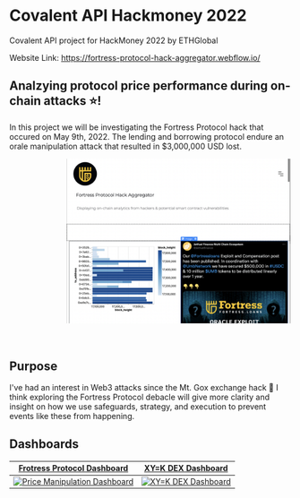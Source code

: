 # Covalent API Hackmoney 2022
Covalent API project for HackMoney 2022 by ETHGlobal

Website Link: https://fortress-protocol-hack-aggregator.webflow.io/

## Analzying protocol price performance during on-chain attacks :star:!
In this project we will be investigating the Fortress Protocol hack that occured on May 9th, 2022. The lending and borrowing protocol endure an orale manipulation attack that resulted in $3,000,000 USD lost.

<!-- image -->
<p align="center">
  <img src="fortress.png" alt="" width="400" class="center" style="margin-left: 100px;"/>
</p>

&nbsp;
## Purpose
I've had an interest in Web3 attacks since the Mt. Gox exchange hack :muscle:
I think exploring the Fortress Protocol debacle will give more clarity and insight on how we use safeguards, strategy, and execution to prevent events like these from happening. 
&nbsp;
## Dashboards

| [Frotress Protocol Dashboard](https://github.com/covalenthq/nft-dashboard-template)| [XY=K DEX Dashboard](https://github.com/covalenthq/dex-dashboard-template) |
| :-----------: | :-----------: |
| [![Price Manipulation Dashboard](./images/nft_collection_dashboard.png)](https://github.com/covalenthq/nft-dashboard-template) | [![XY=K DEX Dashboard](./images/dex_dashboard.png)](https://github.com/covalenthq/dex-dashboard-template) |

